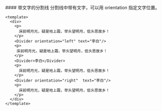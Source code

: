 
<cn>
#### 带文字的分割线
分割线中带有文字，可以用 orientation 指定文字位置。
</cn>

```vue
<template>
  <div>
    <p>
      床前明月光，疑是地上霜，举头望明月，低头思故乡！
    </p>
    <Divider orientation="left" text="李白"/>
    <p>
     床前明月光，疑是地上霜，举头望明月，低头思故乡！
    </p>
    <Divider>李白</Divider>
    <p>
      床前明月光，疑是地上霜，举头望明月，低头思故乡！
    </p>
    <Divider orientation="right"  text="李白"/>
    <p>
      床前明月光，疑是地上霜，举头望明月，低头思故乡！
    </p>
  </div>
</template>
```